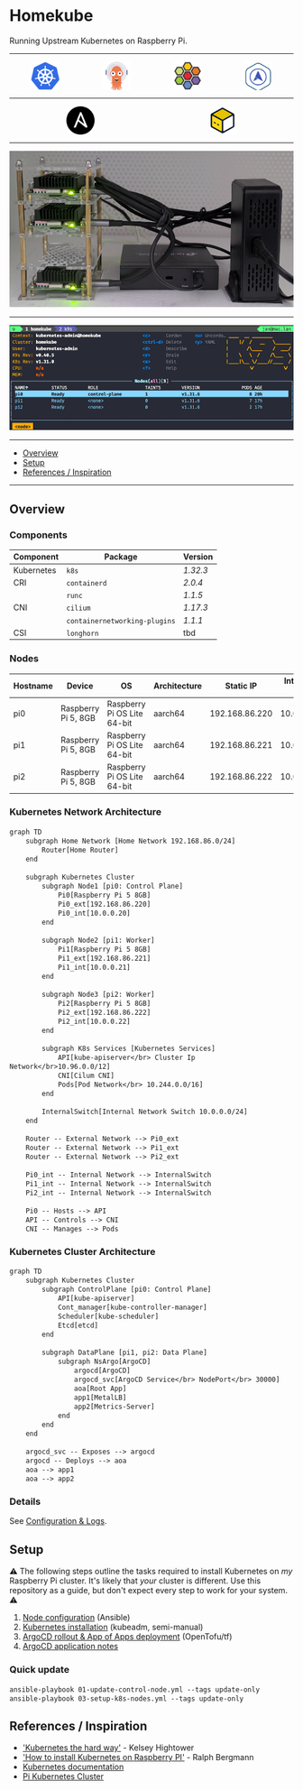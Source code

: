 # Homekube

Running Upstream Kubernetes on Raspberry Pi.

---

<div style="display: flex; justify-content: space-around;">
  <img src="./doc/images/logo-kubernetes.svg.png" alt="kubernetes" style="height: 50px;">
  <img src="./doc/images/logo-argocd.png" alt="argocd" style="height: 50px;">
  <img src="./doc/images/logo-cilium.png" alt="cilium" style="height: 50px;">
  <img src="./doc/images/logo-metallb.png" alt="metallb" style="height: 50px;">
</div>

---

<div style="display: flex; justify-content: space-around;">
  <img src="./doc/images/logo-ansible.png" alt="ansible" style="height: 50px;">
  <img src="./doc/images/logo-opentofu.png" alt="ansible" style="height: 50px;">
</div>

---

![Homekube](./doc/images/homekube.png)

---

![Homekube](./doc/images/k9s.png)

---

<!-- TOC -->
* [Overview](#overview)
* [Setup](#setup)
* [References / Inspiration](#references--inspiration)
<!-- /TOC -->

---

## Overview

### Components

| Component | Package | Version |
|-|-|-|
| Kubernetes | `k8s` | _1.32.3_ |
| CRI | `containerd` | _2.0.4_ |
| | `runc` | _1.1.5_ |
| CNI | `cilium` | _1.17.3_ |
| | `containernetworking-plugins` | _1.1.1_ |
| CSI | `longhorn` | tbd |

### Nodes

| Hostname | Device | OS | Architecture | Static IP | Internal IP |
|-|-|-|-|-|-|
| pi0 | Raspberry Pi 5, 8GB | Raspberry Pi OS Lite 64-bit | aarch64 | 192.168.86.220 | 10.0.0.20 |
| pi1 | Raspberry Pi 5, 8GB | Raspberry Pi OS Lite 64-bit | aarch64 | 192.168.86.221 | 10.0.0.21 |
| pi2 | Raspberry Pi 5, 8GB | Raspberry Pi OS Lite 64-bit | aarch64 | 192.168.86.222 | 10.0.0.22 |

### Kubernetes Network Architecture

```mermaid
graph TD
    subgraph Home Network [Home Network 192.168.86.0/24]
        Router[Home Router]
    end
    
    subgraph Kubernetes Cluster
        subgraph Node1 [pi0: Control Plane]
            Pi0[Raspberry Pi 5 8GB]
            Pi0_ext[192.168.86.220]
            Pi0_int[10.0.0.20]
        end
        
        subgraph Node2 [pi1: Worker]
            Pi1[Raspberry Pi 5 8GB]
            Pi1_ext[192.168.86.221]
            Pi1_int[10.0.0.21]
        end
        
        subgraph Node3 [pi2: Worker]
            Pi2[Raspberry Pi 5 8GB]
            Pi2_ext[192.168.86.222]
            Pi2_int[10.0.0.22]
        end
        
        subgraph K8s Services [Kubernetes Services]
            API[kube-apiserver</br> Cluster Ip Network</br>10.96.0.0/12]
            CNI[Cilum CNI]
            Pods[Pod Network</br> 10.244.0.0/16]
        end

        InternalSwitch[Internal Network Switch 10.0.0.0/24]
    end
    
    Router -- External Network --> Pi0_ext
    Router -- External Network --> Pi1_ext
    Router -- External Network --> Pi2_ext
    
    Pi0_int -- Internal Network --> InternalSwitch
    Pi1_int -- Internal Network --> InternalSwitch
    Pi2_int -- Internal Network --> InternalSwitch
    
    Pi0 -- Hosts --> API
    API -- Controls --> CNI
    CNI -- Manages --> Pods
```

### Kubernetes Cluster Architecture

```mermaid
graph TD
    subgraph Kubernetes Cluster
        subgraph ControlPlane [pi0: Control Plane]
            API[kube-apiserver]
            Cont_manager[kube-controller-manager]
            Scheduler[kube-scheduler]
            Etcd[etcd]
        end
        
        subgraph DataPlane [pi1, pi2: Data Plane]
            subgraph NsArgo[ArgoCD]
                argocd[ArgoCD]
                argocd_svc[ArgoCD Service</br> NodePort</br> 30000]
                aoa[Root App]
                app1[MetalLB]
                app2[Metrics-Server]
            end
        end
    end

    argocd_svc -- Exposes --> argocd
    argocd -- Deploys --> aoa
    aoa --> app1
    aoa --> app2

```

### Details

See [Configuration & Logs](./doc/01_conf_logs.md).

## Setup

⚠️ The following steps outline the tasks required to install Kubernetes on _my_ Raspberry Pi cluster. It's likely that _your_ cluster is  different. Use this repository as a guide, but don't expect every step to work for your system. ⚠️

1. [Node configuration](./doc/02_01_node-configuration.md) (Ansible)
2. [Kubernetes installation](./doc/02_02_kube_installation.md) (kubeadm, semi-manual)
3. [ArgoCD rollout & App of Apps deployment](./doc/02_03_argo_rollout.md) (OpenTofu/tf)
4. [ArgoCD application notes](https://github.com/jangroth/homekube-apps)

### Quick update

```shell
ansible-playbook 01-update-control-node.yml --tags update-only
ansible-playbook 03-setup-k8s-nodes.yml --tags update-only
```

## References / Inspiration

* ['Kubernetes the hard way'](https://github.com/kelseyhightower/kubernetes-the-hard-way/tree/master) - Kelsey Hightower
* ['How to install Kubernetes on Raspberry PI'](https://medium.com/karlmax-berlin/how-to-install-kubernetes-on-raspberry-pi-53b4ce300b58) - Ralph Bergmann
* [Kubernetes documentation](https://kubernetes.io/docs/setup/production-environment/)
* [Pi Kubernetes Cluster](https://picluster.ricsanfre.com/docs/home/)

